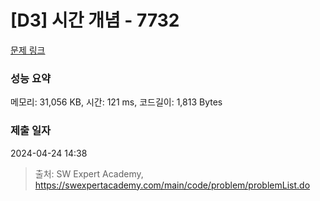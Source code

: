 # [D3] 시간 개념 - 7732 

[문제 링크](https://swexpertacademy.com/main/code/problem/problemDetail.do?contestProbId=AWrDLM0aRA8DFARG) 

### 성능 요약

메모리: 31,056 KB, 시간: 121 ms, 코드길이: 1,813 Bytes

### 제출 일자

2024-04-24 14:38



> 출처: SW Expert Academy, https://swexpertacademy.com/main/code/problem/problemList.do
